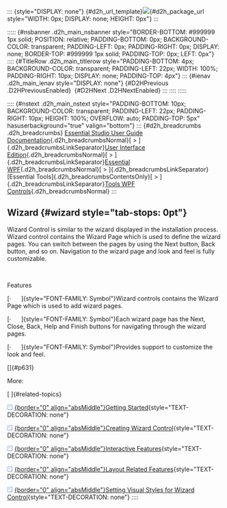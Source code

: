 ::: {style="DISPLAY: none"}
[](ms-xhelp:///?Id=d2h_url_template){#d2h_url_template}![](!package_url!){#d2h_package_url style="WIDTH: 0px; DISPLAY: none; HEIGHT: 0px"}
:::

::::: {#nsbanner .d2h_main_nsbanner style="BORDER-BOTTOM: #999999 1px solid; POSITION: relative; PADDING-BOTTOM: 0px; BACKGROUND-COLOR: transparent; PADDING-LEFT: 0px; PADDING-RIGHT: 0px; DISPLAY: none; BORDER-TOP: #999999 1px solid; PADDING-TOP: 0px; LEFT: 0px"}
:::: {#TitleRow .d2h_main_titlerow style="PADDING-BOTTOM: 4px; BACKGROUND-COLOR: transparent; PADDING-LEFT: 22px; WIDTH: 100%; PADDING-RIGHT: 10px; DISPLAY: none; PADDING-TOP: 4px"}
::: {#ienav .d2h_main_ienav style="DISPLAY: none"}
[](ms-xhelp:///?Id=9e008918-e8cc-4fc7-a182-cc54052aa294){#D2HPrevious .D2HPreviousEnabled}  [](ms-xhelp:///?Id=3910a13e-4797-422b-98ff-62409b67d072){#D2HNext .D2HNextEnabled}
:::
::::
:::::

:::: {#nstext .d2h_main_nstext style="PADDING-BOTTOM: 10px; BACKGROUND-COLOR: transparent; PADDING-LEFT: 22px; PADDING-RIGHT: 10px; HEIGHT: 100%; OVERFLOW: auto; PADDING-TOP: 5px" hasuserbackground="true" valign="bottom"}
::: {#d2h_breadcrumbs .d2h_breadcrumbs}
[Essential Studio User Guide Documentation](ms-xhelp:///?Id=12457748-09e3-4d74-a240-8e049cedf030){.d2h_breadcrumbsNormal}[ \> ]{.d2h_breadcrumbsLinkSeparator}[User Interface Edition](ms-xhelp:///?Id=c29296b7-531c-413b-a0ec-488ca1f7f669){.d2h_breadcrumbsNormal}[ \> ]{.d2h_breadcrumbsLinkSeparator}[Essential WPF](ms-xhelp:///?Id=7f4f82c5-151c-4262-94d0-75c4626c77bc){.d2h_breadcrumbsNormal}[ \> ]{.d2h_breadcrumbsLinkSeparator}[Essential Tools]{.d2h_breadcrumbsContentsOnly}[ \> ]{.d2h_breadcrumbsLinkSeparator}[Tools WPF Controls](ms-xhelp:///?Id=2ea58a12-9426-4a63-96b4-89eb80232c2c){.d2h_breadcrumbsNormal}
:::

## Wizard {#wizard style="tab-stops: 0pt"}

Wizard Control is similar to the wizard displayed in the installation process. Wizard control contains the Wizard Page which is used to define the wizard pages. You can switch between the pages by using the Next button, Back button, and so on. Navigation to the wizard page and look and feel is fully customizable.

 

Features

[·      ]{style="FONT-FAMILY: Symbol"}Wizard controls contains the Wizard Page which is used to add wizard pages.

[·      ]{style="FONT-FAMILY: Symbol"}Each wizard page has the Next, Close, Back, Help and Finish buttons for navigating through the wizard pages.

[·      ]{style="FONT-FAMILY: Symbol"}Provides support to customize the look and feel.

[]{#p631} 

More:

[ ]{#related-topics}

[![](button.gif){border="0" align="absMiddle"}Getting Started](ms-xhelp:///?Id=3910a13e-4797-422b-98ff-62409b67d072){style="TEXT-DECORATION: none"}

[![](button.gif){border="0" align="absMiddle"}Creating Wizard Control](ms-xhelp:///?Id=1f03374c-b02a-4b74-ab96-7db3c93dab29){style="TEXT-DECORATION: none"}

[![](button.gif){border="0" align="absMiddle"}Interactive Features](ms-xhelp:///?Id=355e2e34-6687-4e2a-97ec-0db499f2d17e){style="TEXT-DECORATION: none"}

[![](button.gif){border="0" align="absMiddle"}Layout Related Features](ms-xhelp:///?Id=b0158d9a-7fd8-4dc8-a475-2516f10ce22d){style="TEXT-DECORATION: none"}

[![](button.gif){border="0" align="absMiddle"}Setting Visual Styles for Wizard Control](ms-xhelp:///?Id=8e1e7cba-5fe1-4b5d-810c-dd0cbd0317b3){style="TEXT-DECORATION: none"}
::::
